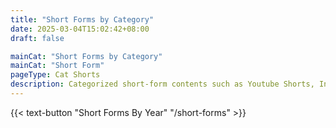 ```yaml
---
title: "Short Forms by Category"
date: 2025-03-04T15:02:42+08:00
draft: false

mainCat: "Short Forms by Category"
mainCat: "Short Form"
pageType: Cat Shorts
description: Categorized short-form contents such as Youtube Shorts, Instagran Reels, TikTok, X/Twitter videos.
---
```

{{< text-button "Short Forms By Year" "/short-forms" >}}
#